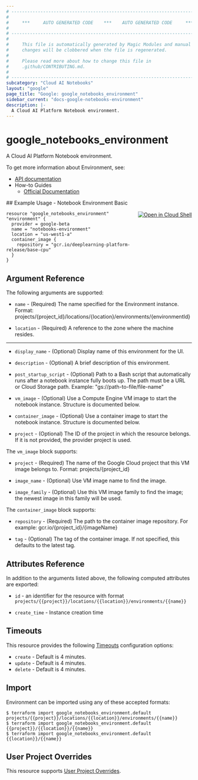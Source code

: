 ```yaml
---
# ----------------------------------------------------------------------------
#
#     ***     AUTO GENERATED CODE    ***    AUTO GENERATED CODE     ***
#
# ----------------------------------------------------------------------------
#
#     This file is automatically generated by Magic Modules and manual
#     changes will be clobbered when the file is regenerated.
#
#     Please read more about how to change this file in
#     .github/CONTRIBUTING.md.
#
# ----------------------------------------------------------------------------
subcategory: "Cloud AI Notebooks"
layout: "google"
page_title: "Google: google_notebooks_environment"
sidebar_current: "docs-google-notebooks-environment"
description: |-
  A Cloud AI Platform Notebook environment.
---
```


# google\_notebooks\_environment

A Cloud AI Platform Notebook environment.

To get more information about Environment, see:

* [API documentation](https://cloud.google.com/ai-platform/notebooks/docs/reference/rest)
* How-to Guides
    * [Official Documentation](https://cloud.google.com/ai-platform-notebooks)

<div class = "oics-button" style="float: right; margin: 0 0 -15px">
  <a href="https://console.cloud.google.com/cloudshell/open?cloudshell_git_repo=https%3A%2F%2Fgithub.com%2Fterraform-google-modules%2Fdocs-examples.git&cloudshell_working_dir=notebook_environment_basic&cloudshell_image=gcr.io%2Fgraphite-cloud-shell-images%2Fterraform%3Alatest&open_in_editor=main.tf&cloudshell_print=.%2Fmotd&cloudshell_tutorial=.%2Ftutorial.md" target="_blank">
    <img alt="Open in Cloud Shell" src="//gstatic.com/cloudssh/images/open-btn.svg" style="max-height: 44px; margin: 32px auto; max-width: 100%;">
  </a>
</div>
## Example Usage - Notebook Environment Basic


```hcl
resource "google_notebooks_environment" "environment" {
  provider = google-beta
  name = "notebooks-environment"
  location = "us-west1-a"  
  container_image {
    repository = "gcr.io/deeplearning-platform-release/base-cpu"
  } 
}
```

## Argument Reference

The following arguments are supported:


* `name` -
  (Required)
  The name specified for the Environment instance.
  Format: projects/{project_id}/locations/{location}/environments/{environmentId}

* `location` -
  (Required)
  A reference to the zone where the machine resides.


- - -


* `display_name` -
  (Optional)
  Display name of this environment for the UI.

* `description` -
  (Optional)
  A brief description of this environment.

* `post_startup_script` -
  (Optional)
  Path to a Bash script that automatically runs after a notebook instance fully boots up. 
  The path must be a URL or Cloud Storage path. Example: "gs://path-to-file/file-name"

* `vm_image` -
  (Optional)
  Use a Compute Engine VM image to start the notebook instance.
  Structure is documented below.

* `container_image` -
  (Optional)
  Use a container image to start the notebook instance.
  Structure is documented below.

* `project` - (Optional) The ID of the project in which the resource belongs.
    If it is not provided, the provider project is used.


The `vm_image` block supports:

* `project` -
  (Required)
  The name of the Google Cloud project that this VM image belongs to. 
  Format: projects/{project_id}

* `image_name` -
  (Optional)
  Use VM image name to find the image.

* `image_family` -
  (Optional)
  Use this VM image family to find the image; the newest image in this family will be used.

The `container_image` block supports:

* `repository` -
  (Required)
  The path to the container image repository. 
  For example: gcr.io/{project_id}/{imageName}

* `tag` -
  (Optional)
  The tag of the container image. If not specified, this defaults to the latest tag.

## Attributes Reference

In addition to the arguments listed above, the following computed attributes are exported:

* `id` - an identifier for the resource with format `projects/{{project}}/locations/{{location}}/environments/{{name}}`

* `create_time` -
  Instance creation time


## Timeouts

This resource provides the following
[Timeouts](/docs/configuration/resources.html#timeouts) configuration options:

- `create` - Default is 4 minutes.
- `update` - Default is 4 minutes.
- `delete` - Default is 4 minutes.

## Import

Environment can be imported using any of these accepted formats:

```
$ terraform import google_notebooks_environment.default projects/{{project}}/locations/{{location}}/environments/{{name}}
$ terraform import google_notebooks_environment.default {{project}}/{{location}}/{{name}}
$ terraform import google_notebooks_environment.default {{location}}/{{name}}
```

## User Project Overrides

This resource supports [User Project Overrides](https://www.terraform.io/docs/providers/google/guides/provider_reference.html#user_project_override).
